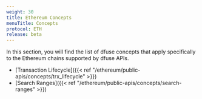 ```yaml
---
weight: 30
title: Ethereum Concepts
menuTitle: Concepts
protocol: ETH
release: beta
---
```


In this section, you will find the list of dfuse concepts that apply specifically to the Ethereum chains supported by dfuse APIs.

- [Transaction Lifecycle]({{< ref "/ethereum/public-apis/concepts/trx_lifecycle" >}})
- [Search Ranges]({{< ref "/ethereum/public-apis/concepts/search-ranges" >}})

